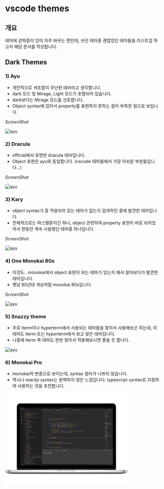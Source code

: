 # vscode themes

## 개요
테마에 강박증이 있어 자주 바꾸는 편인데, 쓰던 테마중 괜찮았던 테마들을 리스트업 하고자 해당 문서를 작성합니다.

## Dark Themes

### 1) Ayu
* 개인적으로 색조합이 무난한 테마라고 생각합니다.
* dark 모드 및 Mirage, Light 모드가 포함되어 있습니다.
* dark보다는 Mirage 모드를 선호합니다.
* Object syntax에 있어서 property를 표현하지 못하는 점이 부족한 점으로 보입니다.

*ScreenShot*

<img src="./theme-images/ayu.png" alt="ayu" width="400">

### 2) Dracula
* official에서 유명한 dracula 테마입니다.
* Object 표현은 ayu와 동일합니다. (vscode 테마들에서 가장 아쉬운 부분들입니다...)

*ScreenShot*

<img src="./theme-images/dracula.png" alt="ayu" width="400">

### 3) Kary
* object syntax가 잘 적용되어 있는 테마가 없는지 검색하던 중에 발견한 테마입니다.
* 전체적으로는 파스텔톤이긴 하나, object 관련하여 property 표현이 바로 되어있어서 한동안 계속 사용했던 테마중 하나입니다.

*ScreenShot*

<img src="./theme-images/kary.png" alt="ayu" width="400">

### 4) One Monokai 80s
* 이것도.. monokai에서 object 표현이 되는 테마가 있는지 해서 찾아보다가 발견한 테마입니다.
* 옛날 80년대 색상처럼 monokai 80s입니다.

*ScreenShot*

<img src="./theme-images/monokai80.png" alt="ayu" width="400">

### 5) Snazzy theme
* 주로 iterm이나 hyperterm에서 사용되는 테마들을 찾아서 사용해보곤 하는데, 이테마도 iterm 또는 hyperterm에서 보고 찾은 테마입니다.
* 나중에 iterm 쪽 테마도 한번 찾아서 적용해보시면 좋을 듯 합니다.

<img src="./theme-images/snazzy.png" alt="ayu" width="400">

### 6) Monokai Pro
* monokai의 변종으로 보이는데, syntax 컬러가 나쁘지 않습니다.
* 역시나 reactjs syntax는 완벽하지 않은 느낌입니다. typescript syntax로 지정하여 사용하는 것을 추천합니다.

<img src="./theme-images/monokai-pro.png" alt="monokai-pro" width="400">
